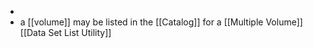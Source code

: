 -
- a [[volume]] may be listed in the [[Catalog]] for a [[Multiple Volume]] [[Data Set List Utility]]